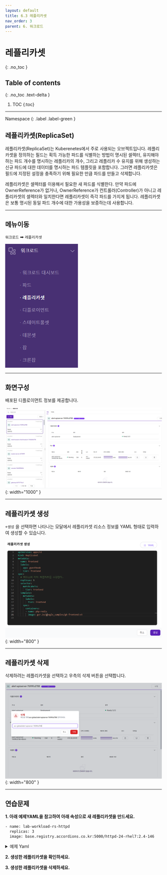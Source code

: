 ```yaml
---
layout: default
title: 6.3 레플리카셋
nav_order: 3
parent: 6. 워크로드
---
```


# 레플리카셋
{: .no_toc }

## Table of contents
{: .no_toc .text-delta }

1. TOC
{:toc}

---

<div class="code-example" markdown="1">
Namespace
{: .label .label-green }
</div>

## 레플리카셋(ReplicaSet)
레플리카셋(ReplicaSet)는 Kuberenetes에서 주로 사용되는 오브젝트입니다. 
레플리카셋을 정의하는 필드는 획득 가능한 파드를 식별하는 방법이 명시된 셀렉터, 유지해야 하는 파드 개수를 명시하는 레플리카의 개수, 그리고 레플리카 수 유지를 위해 생성하는 신규 파드에 대한 데이터를 명시하는 파드 템플릿을 포함합니다. 그러면 레플리카셋은 필드에 지정된 설정을 충족하기 위해 필요한 만큼 파드를 만들고 삭제합니다.

레플리카셋은 셀렉터를 이용해서 필요한 새 파드를 식별한다. 만약 파드에 OwnerReference가 없거나, OwnerReference가 컨트롤러(Controller)가 아니고 레플리카셋의 셀렉터와 일치한다면 레플리카셋이 즉각 파드를 가지게 됩니다.
레플리카셋은 보통 명시된 동일 파드 개수에 대한 가용성을 보증하는데 사용합니다.

---
## 메뉴이동
`워크로드` ➡ `레플리카셋`

![rs-001.png](/assets/images/workload/rs-001.png)

---

## 화면구성
배포된 디플로이먼트 정보를 제공합니다.

![rs-002.png](/assets/images/workload/rs-002.png){: width="1000" }

---

## 레플리카셋 생성
`+생성` 을 선택하면 나타나는 모달에서 레플리카셋 리소스 정보를 YAML 형태로 입력하여 생성할 수 있습니다.

![rs-003.png](/assets/images/workload/rs-003.png){: width="800" }

---

## 레플리카셋 삭제
삭제하려는 레플리카셋을 선택하고 우측의 삭제 버튼을 선택합니다.

![rs-004.png](/assets/images/workload/rs-004.png){: width="800" }

---

## 연습문제

**1. 아래 예제YAML을 참고하여 아래 속성으로 새 레플리카셋을 만드세요.**

```
- name: lab-workload-rs-httpd
  replicas: 3
  image: base.registry.accordions.co.kr:5000/httpd-24-rhel7:2.4-146
```

<details>
<summary>예제 Yaml</summary>
  
{% highlight yaml %}
---
apiVersion: apps/v1
kind: ReplicaSet
metadata:
  name: frontend
  labels:
    app: guestbook
    tier: frontend
spec:
  replicas: 3
  selector:
    matchLabels:
      tier: frontend
  template:
    metadata:
      labels:
        tier: frontend
    spec:
      containers:
      - name: php-redis
        image: base.registry.accordions.co.kr:5000/httpd-24-rhel7:2.4-146

{% endhighlight %}
   
</details>

**2. 생성한 레플리카셋을 확인하세요.**

**3. 생성한 레플리카셋을 삭제하세요.**